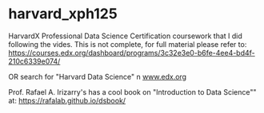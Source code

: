 # harvard_xph125
HarvardX Professional Data Science Certification coursework that I did following the vides.  This is not complete, for full material please refer to: 
https://courses.edx.org/dashboard/programs/3c32e3e0-b6fe-4ee4-bd4f-210c6339e074/

OR search for "Harvard Data Science" n www.edx.org


Prof. Rafael A. Irizarry's has a cool book on "Introduction to Data Science"" at: 
https://rafalab.github.io/dsbook/

